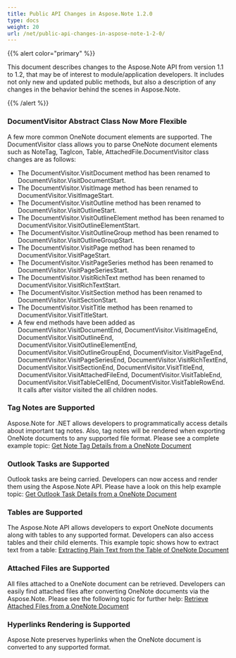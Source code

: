 ```yaml
---
title: Public API Changes in Aspose.Note 1.2.0
type: docs
weight: 20
url: /net/public-api-changes-in-aspose-note-1-2-0/
---
```


{{% alert color="primary" %}} 

This document describes changes to the Aspose.Note API from version 1.1 to 1.2, that may be of interest to module/application developers. It includes not only new and updated public methods, but also a description of any changes in the behavior behind the scenes in Aspose.Note.

{{% /alert %}} 
### **DocumentVisitor Abstract Class Now More Flexible**
A few more common OneNote document elements are supported. The DocumentVisitor class allows you to parse OneNote document elements such as NoteTag, TagIcon, Table, AttachedFile.DocumentVisitor class changes are as follows:

- The DocumentVisitor.VisitDocument method has been renamed to DocumentVisitor.VisitDocumentStart.
- The DocumentVisitor.VisitImage method has been renamed to DocumentVisitor.VisitImageStart.
- The DocumentVisitor.VisitOutline method has been renamed to DocumentVisitor.VisitOutlineStart.
- The DocumentVisitor.VisitOutlineElement method has been renamed to DocumentVisitor.VisitOutlineElementStart.
- The DocumentVisitor.VisitOutlineGroup method has been renamed to DocumentVisitor.VisitOutlineGroupStart.
- The DocumentVisitor.VisitPage method has been renamed to DocumentVisitor.VisitPageStart.
- The DocumentVisitor.VisitPageSeries method has been renamed to DocumentVisitor.VisitPageSeriesStart.
- The DocumentVisitor.VisitRichText method has been renamed to DocumentVisitor.VisitRichTextStart.
- The DocumentVisitor.VisitSection method has been renamed to DocumentVisitor.VisitSectionStart.
- The DocumentVisitor.VisitTitle method has been renamed to DocumentVisitor.VisitTitleStart.
- A few end methods have been added as DocumentVisitor.VisitDocumentEnd, DocumentVisitor.VisitImageEnd, DocumentVisitor.VisitOutlineEnd, DocumentVisitor.VisitOutlineElementEnd, DocumentVisitor.VisitOutlineGroupEnd, DocumentVisitor.VisitPageEnd, DocumentVisitor.VisitPageSeriesEnd, DocumentVisitor.VisitRichTextEnd, DocumentVisitor.VisitSectionEnd, DocumentVisitor.VisitTitleEnd, DocumentVisitor.VisitAttachedFileEnd, DocumentVisitor.VisitTableEnd, DocumentVisitor.VisitTableCellEnd, DocumentVisitor.VisitTableRowEnd. It calls after visitor visited the all children nodes.
### **Tag Notes are Supported**
Aspose.Note for .NET allows developers to programmatically access details about important tag notes. Also, tag notes will be rendered when exporting OneNote documents to any supported file format. Please see a complete example topic: [Get Note Tag Details from a OneNote Document](https://docs.aspose.com/note/net/working-with-tags/#get-note-tag-details-from-a-onenote-document)
### **Outlook Tasks are Supported**
Outlook tasks are being carried. Developers can now access and render them using the Aspose.Note API. Please have a look on this help example topic: [Get Outlook Task Details from a OneNote Document](https://docs.aspose.com/note/net/working-with-tasks/)
### **Tables are Supported**
The Aspose.Note API allows developers to export OneNote documents along with tables to any supported format. Developers can also access tables and their child elements. This example topic shows how to extract text from a table: [Extracting Plain Text from the Table of OneNote Document](https://docs.aspose.com/note/net/working-with-tables/#extracting-plain-text-from-the-table-of-onenote-document)
### **Attached Files are Supported**
All files attached to a OneNote document can be retrieved. Developers can easily find attached files after converting OneNote documents via the Aspose.Note. Please see the following topic for further help: [Retrieve Attached Files from a OneNote Document](https://docs.aspose.com/note/net/working-with-attachments/#retrieve-attached-files-from-a-onenote-document)
### **Hyperlinks Rendering is Supported**
Aspose.Note preserves hyperlinks when the OneNote document is converted to any supported format.